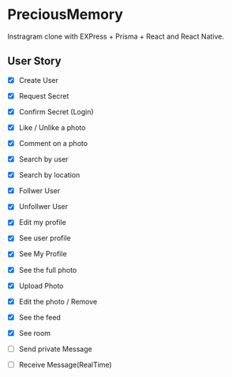 # PreciousMemory

Instragram clone with EXPress + Prisma + React and React Native.

## User Story

- [x] Create User
- [x] Request Secret
- [x] Confirm Secret (Login)
- [x] Like / Unlike a photo
- [x] Comment on a photo
- [x] Search by user
- [x] Search by location
- [x] Follwer User
- [x] Unfollwer User
- [x] Edit my profile
- [x] See user profile
- [x] See My Profile
- [x] See the full photo
- [x] Upload Photo
- [x] Edit the photo / Remove
- [x] See the feed 
- [x] See room
- [ ] Send private Message
- [ ] Receive Message(RealTime)

